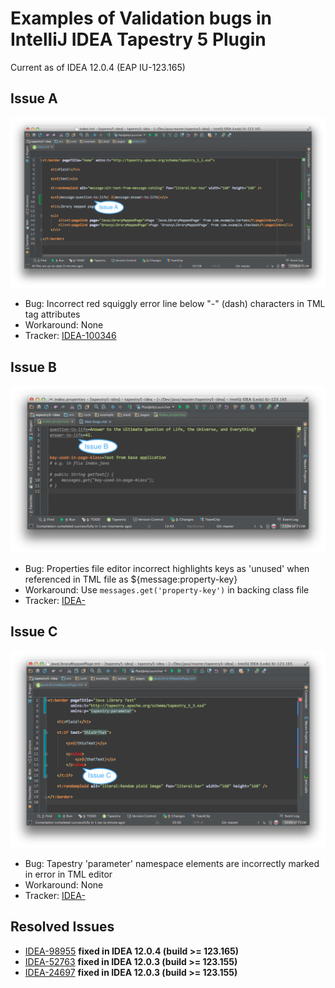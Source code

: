 Examples of Validation bugs in IntelliJ IDEA Tapestry 5 Plugin
==============================================================
Current as of IDEA 12.0.4 (EAP IU-123.165)

Issue A
-------
![Bugs Screenshot 1](bugs-screenshot-1.png)
 - Bug: Incorrect red squiggly error line below "-" (dash) characters in TML tag attributes
 - Workaround: None
 - Tracker: [IDEA-100346](http://youtrack.jetbrains.com/issue/IDEA-100346)

Issue B
-------
![Bugs Screenshot 2](bugs-screenshot-2.png)
 - Bug: Properties file editor incorrect highlights keys as 'unused' when referenced in TML file as ${message:property-key}
 - Workaround: Use `messages.get('property-key')` in backing class file
 - Tracker: [IDEA-](http://youtrack.jetbrains.com/issue/IDEA-)

Issue C
-------
![Bugs Screenshot 3](bugs-screenshot-3.png)
 - Bug: Tapestry 'parameter' namespace elements are incorrectly marked in error in TML editor
 - Workaround: None
 - Tracker: [IDEA-](http://youtrack.jetbrains.com/issue/IDEA-)

Resolved Issues
---------------
 - [IDEA-98955](http://youtrack.jetbrains.com/issue/IDEA-98955) __fixed in IDEA 12.0.4 (build >= 123.165)__
 - [IDEA-52763](http://youtrack.jetbrains.com/issue/IDEA-52763) __fixed in IDEA 12.0.3 (build >= 123.155)__
 - [IDEA-24697](http://youtrack.jetbrains.com/issue/IDEA-24697) __fixed in IDEA 12.0.3 (build >= 123.155)__
